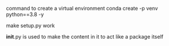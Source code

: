 
command to create a virtual environment
conda create -p venv python==3.8 -y

make setup.py work

__init__.py is used to make the content in it to act like a package itself